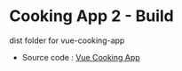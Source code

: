 # Cooking App 2 - Build

dist folder for vue-cooking-app

- Source code : [Vue Cooking App](https://github.com/MoustaphaCamara/vue-cooking-app)
